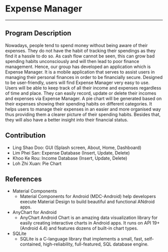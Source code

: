# Expense Manager

----

## Program Description
Nowadays, people tend to spend money without being aware of their expenses. They do not have the habit of tracking their spendings as they find it a hassle to do so. As cash flow cannot be seen, this can grow bad spending habits unconsciously and will then lead to poor finance management. Hence, our group has developed an application which is Expense Manager. It is a mobile application that serves to assist users in managing their personal finances in order to be financially secure. Designed to be user-friendly, users will find Expense Manager very easy to use. Users will be able to keep track of all their income and expenses regardless of time and place. They can easily record, update or delete their incomes and expenses via Expense Manager. A pie chart will be generated based on their expenses showing their spending habits on different categories. It helps users to manage their expenses in an easier and more organised way thus providing them a clearer picture of their spending habits. Besides that, they will also have a better insight into their financial status. 

## Contribution
* Ling Shao Doo: GUI (Splash screen, About, Home, Dashboard)
* Lim Phei San: Expense Database (Insert, Update, Delete)
* Khoo Ke Rou: Income Database (Insert, Update, Delete)
* Loh Zhi Xuan: Pie Chart

## References
* Material Components
  * Material Components for Android (MDC-Android) help developers execute Material Design to build beautiful and functional ANdroid apps.
* AnyChart for Android
  * AnyChart Android Chart is an amazing data visualization library for easily creating interactive charts in Android apps. It runs on API 19+ (Android 4.4) and features dozens of built-in chart types.
* SQLite
  * SQLite is a C-language library that implements a small, fast, self-contained, high-reliability, full-featured, SQL database engine.
